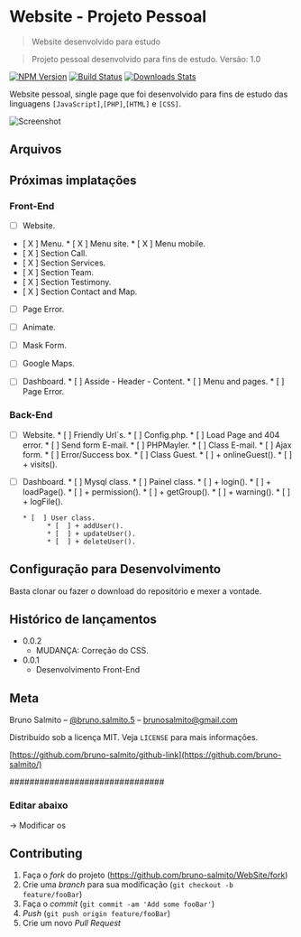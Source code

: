 # Website - Projeto Pessoal
> Website desenvolvido para estudo

> Projeto pessoal desenvolvido para fins de estudo.
> Versão: 1.0

[![NPM Version][npm-image]][npm-url]
[![Build Status][travis-image]][travis-url]
[![Downloads Stats][npm-downloads]][npm-url]

Website pessoal, single page que foi desenvolvido para fins de estudo das linguagens `[JavaScript]`,`[PHP]`,`[HTML]` e `[CSS]`.

![Screenshot](img/website.gif)


## Arquivos



## Próximas implatações

### Front-End
* [  ] Website.
* [ X ] Menu.
      * [ X ] Menu site.
      * [ X ] Menu mobile.
* [ X ] Section Call.
* [ X ] Section Services.
* [ X ] Section Team.
* [ X ] Section Testimony.
* [ X ] Section Contact and Map.
* [  ] Page Error.
* [  ] Animate.
* [  ] Mask Form.
* [  ] Google Maps.

* [  ] Dashboard.
      * [  ] Asside - Header - Content.
      * [  ] Menu and pages.
      * [  ] Page Error.

### Back-End 
* [  ] Website.
      * [  ] Friendly Url`s.
      * [  ] Config.php.
      * [  ] Load Page and 404 error.
      * [  ] Send form E-mail.
            * [  ] PHPMayler.
            * [  ] Class E-mail.
            * [  ] Ajax form.
                  * [  ] Error/Success box.
      * [  ] Class Guest.
            * [  ] + onlineGuest().
            * [  ] + visits().


* [  ] Dashboard.
      * [  ] Mysql class.
      * [  ] Painel class.
            * [  ] + login().
            * [  ] + loadPage().
            * [  ] + permission().
            * [  ] + getGroup().
            * [  ] + warning().
            * [  ] + logFile().

      * [  ] User class.
            * [  ] + addUser().
            * [  ] + updateUser().
            * [  ] + deleteUser().


## Configuração para Desenvolvimento

Basta clonar ou fazer o download do repositório e mexer a vontade.

## Histórico de lançamentos
* 0.0.2
    * MUDANÇA: Correção do CSS.
* 0.0.1
    * Desenvolvimento Front-End

## Meta

Bruno Salmito – [@bruno.salmito.5](https://web.facebook.com/bruno.salmito.5) – brunosalmito@gmail.com

Distribuído sob a licença MIT. Veja `LICENSE` para mais informações.

[https://github.com/bruno-salmito/github-link](https://github.com/bruno-salmito/)


###############################
### Editar abaixo
-> Modificar os 

## Contributing

1. Faça o _fork_ do projeto (<https://github.com/bruno-salmito/WebSite/fork>)
2. Crie uma _branch_ para sua modificação (`git checkout -b feature/fooBar`)
3. Faça o _commit_ (`git commit -am 'Add some fooBar'`)
4. _Push_ (`git push origin feature/fooBar`)
5. Crie um novo _Pull Request_

[npm-image]: https://img.shields.io/npm/v/datadog-metrics.svg?style=flat-square
[npm-url]: https://npmjs.org/package/datadog-metrics
[npm-downloads]: https://img.shields.io/npm/dm/datadog-metrics.svg?style=flat-square
[travis-image]: https://img.shields.io/travis/dbader/node-datadog-metrics/master.svg?style=flat-square
[travis-url]: https://travis-ci.org/dbader/node-datadog-metrics
[wiki]: https://github.com/seunome/WebSite/wiki
